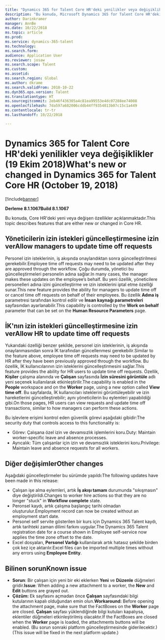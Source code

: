 ```yaml
---
title: "Dynamics 365 for Talent Core HR'deki yenilikler veya değişiklikler (Ekim 16, 2018)"
description: "Bu konuda, Microsoft Dynamics 365 for Talent Core HR'deki yeni veya değişen özellikler açıklanmaktadır."
author: Darinkramer
manager: AnnBe
ms.date: 10/22/2018
ms.topic: article
ms.prod: 
ms.service: dynamics-365-talent
ms.technology: 
ms.search.form: 
audience: Application User
ms.reviewer: josaw
ms.search.scope: Talent
ms.custom: 
ms.assetid: 
ms.search.region: Global
ms.author: dkrame
ms.search.validFrom: 2018-10-22
ms.dyn365.ops.version: Talent
ms.translationtype: HT
ms.sourcegitcommit: 2eb46f436305a4c81ea99553e4dc07288ee74008
ms.openlocfilehash: 7da597a682006cddb44ff9354813b07c15c1a449
ms.contentlocale: tr-tr
ms.lasthandoff: 10/22/2018

---
```

# <a name="whats-new-or-changed-in-dynamics-365-for-talent-core-hr-october-19-2018"></a><span data-ttu-id="cf31a-103">Dynamics 365 for Talent Core HR'deki yenilikler veya değişiklikler (19 Ekim 2018)</span><span class="sxs-lookup"><span data-stu-id="cf31a-103">What's new or changed in Dynamics 365 for Talent Core HR (October 19, 2018)</span></span>

[!include[banner](includes/banner.md)]

<span data-ttu-id="cf31a-104">**Derleme 8.1.1067**</span><span class="sxs-lookup"><span data-stu-id="cf31a-104">**Build 8.1.1067**</span></span>

<span data-ttu-id="cf31a-105">Bu konuda, Core HR'deki yeni veya değişen özellikler açıklanmaktadır.</span><span class="sxs-lookup"><span data-stu-id="cf31a-105">This topic describes features that are either new or changed in Core HR.</span></span>

## <a name="allow-managers-to-update-time-off-requests"></a><span data-ttu-id="cf31a-106">Yöneticilerin izin istekleri güncelleştirmesine izin ver</span><span class="sxs-lookup"><span data-stu-id="cf31a-106">Allow managers to update time off requests</span></span>

<span data-ttu-id="cf31a-107">Personel izin isteklerinin, iş akışında onaylandıktan sonra güncelleştirilmesi gerekebilir.</span><span class="sxs-lookup"><span data-stu-id="cf31a-107">Employee time off requests may need to be updated after they are approved through the workflow.</span></span> <span data-ttu-id="cf31a-108">Çoğu durumda, yönetici bu güncelleştirmeleri personelin adına sağlar.</span><span class="sxs-lookup"><span data-stu-id="cf31a-108">In many cases, the manager makes these updates on the employee’s behalf.</span></span> <span data-ttu-id="cf31a-109">Bu yeni özellik, yöneticilere personelleri adına izini güncelleştirme ve izin isteklerini iptal etme özelliği sunar.</span><span class="sxs-lookup"><span data-stu-id="cf31a-109">This new feature provides the ability for managers to update time off or cancel time off requests on behalf of their employees.</span></span> <span data-ttu-id="cf31a-110">Bu özellik **Adına iş** parametresi tarafından kontrol edilir ve **İnsan kaynağı parametreleri** sayfasından ayarlanabilir.</span><span class="sxs-lookup"><span data-stu-id="cf31a-110">This capability is controlled by the **Work on behalf** parameter that can be set on the **Human Resource Parameters** page.</span></span> 
 
## <a name="allow-hr-to-update-time-off-requests"></a><span data-ttu-id="cf31a-111">İK'nın izin istekleri güncelleştirmesine izin ver</span><span class="sxs-lookup"><span data-stu-id="cf31a-111">Allow HR to update time off requests</span></span>

<span data-ttu-id="cf31a-112">Yukarıdaki özelliği benzer şekilde, personel izin isteklerinin, iş akışında onaylanmasından sonra İK tarafından güncellenmesi gerekebilir.</span><span class="sxs-lookup"><span data-stu-id="cf31a-112">Similar to the feature above, employee time off requests may need to be updated by HR after they have been previously approved through the workflow.</span></span> <span data-ttu-id="cf31a-113">Bu özellik, İK kullanıcılarının izin isteklerini güncelleştirmesini sağlar.</span><span class="sxs-lookup"><span data-stu-id="cf31a-113">This feature provides the ability for HR users to update time off requests.</span></span> <span data-ttu-id="cf31a-114">Özellik, **Kişiler** çalışma alanında ve **Çalışan** sayfasında **İzin süresini görüntüle** adlı yeni seçenek kullanılarak etkinleştirilir.</span><span class="sxs-lookup"><span data-stu-id="cf31a-114">The capability is enabled in the **People** workspace and on the **Worker** page, using a new option called **View time off**.</span></span> <span data-ttu-id="cf31a-115">Bu sayfalarda, İK kullanıcıları isteklerini görüntüleyebilir ve izin hareketlerini güncelleştirebilir; aynı yöneticilerin bu eylemleri yapabildiği gibi.</span><span class="sxs-lookup"><span data-stu-id="cf31a-115">On those pages, HR users can view requests and update time off transactions, similar to how managers can perform these actions.</span></span>

<span data-ttu-id="cf31a-116">Bu işlevlere erişimi kontrol eden güvenlik görevi aşağıdaki gibidir:</span><span class="sxs-lookup"><span data-stu-id="cf31a-116">The security duty that controls access to this functionality is:</span></span>
- <span data-ttu-id="cf31a-117">Görev: Çalışana özel izin ve devamsızlık işlemlerini koru.</span><span class="sxs-lookup"><span data-stu-id="cf31a-117">Duty: Maintain worker-specific leave and absence processes.</span></span>
- <span data-ttu-id="cf31a-118">Ayrıcalık: Tüm çalışanlar için izin ve devamsızlık isteklerini koru.</span><span class="sxs-lookup"><span data-stu-id="cf31a-118">Privilege: Maintain leave and absence requests for all workers.</span></span>

## <a name="other-changes"></a><span data-ttu-id="cf31a-119">Diğer değişimler</span><span class="sxs-lookup"><span data-stu-id="cf31a-119">Other changes</span></span>
<span data-ttu-id="cf31a-120">Aşağıdaki güncelleştirmeler bu sürümde yapıldı:</span><span class="sxs-lookup"><span data-stu-id="cf31a-120">The following updates have been made in this release:</span></span>
- <span data-ttu-id="cf31a-121">Çalışan işe alma eylemleri, artık **İş akışı tamam** durumunda "sıkışmasın" diye değiştirildi.</span><span class="sxs-lookup"><span data-stu-id="cf31a-121">Changes to worker hire actions so that they are no longer "stuck" in **Workflow complete** state.</span></span>
- <span data-ttu-id="cf31a-122">Peronsel kaydı, artık çalışma başlangıç tarihi olmadan oluşturulur.</span><span class="sxs-lookup"><span data-stu-id="cf31a-122">Employment record can now be created without an employment start date.</span></span>
- <span data-ttu-id="cf31a-123">Personel self servite gösterilen bir kurs için Dynamics 365 Talent kaydı, artık tarihteki zaman dilimi farkını uygular.</span><span class="sxs-lookup"><span data-stu-id="cf31a-123">The Dynamics 365 Talent registration date for a course shown in Employee self-service now applies the time zone offset to the date.</span></span>
- <span data-ttu-id="cf31a-124">Excel dosyaları, **Personel Varlığı** kullanılarak artık hatasız şekilde birden çok kez içe aktarılır.</span><span class="sxs-lookup"><span data-stu-id="cf31a-124">Excel files can be imported multiple times without any errors using **Employee Entity**.</span></span>

## <a name="known-issue"></a><span data-ttu-id="cf31a-125">Bilinen sorun</span><span class="sxs-lookup"><span data-stu-id="cf31a-125">Known issue</span></span>

- <span data-ttu-id="cf31a-126">**Sorun**: Bir çalışan için yeni bir eki eklerken **Yeni** ve **Düzenle** düğmeleri gridir.</span><span class="sxs-lookup"><span data-stu-id="cf31a-126">**Issue**: When adding a new attachment to a worker, the **New** and **Edit** buttons are grayed out.</span></span> 
- <span data-ttu-id="cf31a-127">**Çözüm:** Ek sayfasını açmadan önce **Çalışan** sayfasındaki bilgi kutularının kapalı olduğundan emin olun.</span><span class="sxs-lookup"><span data-stu-id="cf31a-127">**Workaround:** Before opening the attachment page, make sure that the FactBoxes on the **Worker** page are closed.</span></span> <span data-ttu-id="cf31a-128">**Çalışan** sayfası yüklendiğinde bilgi kutuları kapalıysa, eklentiler düğmeleri etkinleştirilmiş olacaktır.</span><span class="sxs-lookup"><span data-stu-id="cf31a-128">If the FactBoxes are closed when the **Worker** page is loaded, the attachments buttons will be enabled.</span></span> <span data-ttu-id="cf31a-129">(Bu sorun sonraki platform güncelleştirmesinde giderilecektir.)</span><span class="sxs-lookup"><span data-stu-id="cf31a-129">(This issue will be fixed in the next platform update.)</span></span>

